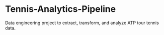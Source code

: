 # Tennis-Analytics-Pipeline
Data engineering project to extract, transform, and analyze ATP tour tennis data. 
